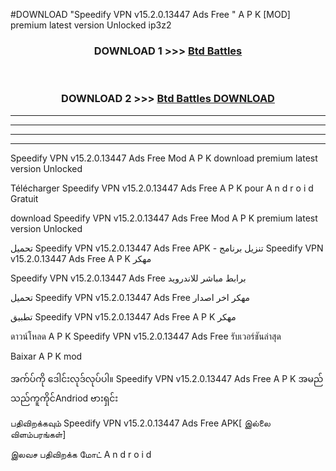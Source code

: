 #DOWNLOAD "Speedify VPN v15.2.0.13447 Ads Free " A P K [MOD] premium latest version Unlocked ip3z2 



<div align="center">

<h3>DOWNLOAD 1 >>> <a href="https://getmod1.web.app/?judule=Btd Battles">Btd Battles</a></h3><br>

<h3>DOWNLOAD 2 >>> <a href="https://getmod1.web.app/?judule=Btd Battles">Btd Battles DOWNLOAD</a></h3>

</div>


----------------------------------------------------------

----------------------------------------------------------

----------------------------------------------------------

----------------------------------------------------------


Speedify VPN v15.2.0.13447 Ads Free  Mod A P K download premium latest version Unlocked

Télécharger  Speedify VPN v15.2.0.13447 Ads Free  A P K pour A n d r o i d Gratuit

download Speedify VPN v15.2.0.13447 Ads Free  Mod A P K premium latest version Unlocked

تحميل Speedify VPN v15.2.0.13447 Ads Free  APK - تنزيل برنامج Speedify VPN v15.2.0.13447 Ads Free  A P K مهكر

Speedify VPN v15.2.0.13447 Ads Free  برابط مباشر للاندرويد

تحميل Speedify VPN v15.2.0.13447 Ads Free  مهكر اخر اصدار

تطبيق Speedify VPN v15.2.0.13447 Ads Free  A P K مهكر

ดาวน์โหลด A P K Speedify VPN v15.2.0.13447 Ads Free  รับเวอร์ชันล่าสุด

Baixar A P K mod

အက်ပ်ကို ဒေါင်းလုဒ်လုပ်ပါ။ Speedify VPN v15.2.0.13447 Ads Free  A P K အမည်သည်ကူကိုင်Andriod ဗားရှင်း

பதிவிறக்கவும் Speedify VPN v15.2.0.13447 Ads Free  APK[ இல்லை விளம்பரங்கள்] 
 
இலவச பதிவிறக்க மோட் A n d r o i d



